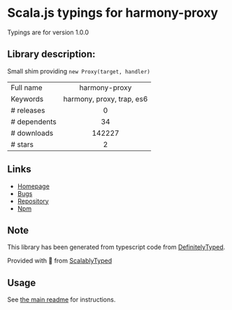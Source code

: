 
# Scala.js typings for harmony-proxy

Typings are for version 1.0.0

## Library description:
Small shim providing `new Proxy(target, handler)`

|                    |                 |
| ------------------ | :-------------: |
| Full name          | harmony-proxy |
| Keywords           | harmony, proxy, trap, es6 |
| # releases         | 0 |
| # dependents       | 34 |
| # downloads        | 142227 |
| # stars            | 2 |

## Links
- [Homepage](https://github.com/Swatinem/proxy#readme)
- [Bugs](https://github.com/Swatinem/proxy/issues)
- [Repository](https://github.com/Swatinem/proxy)
- [Npm](https://www.npmjs.com/package/harmony-proxy)
    


## Note
This library has been generated from typescript code from [DefinitelyTyped](https://definitelytyped.org).

Provided with :purple_heart: from [ScalablyTyped](https://github.com/oyvindberg/ScalablyTyped)

## Usage
See [the main readme](../../readme.md) for instructions.


